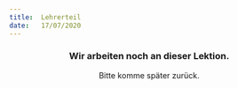 ```yaml
---
title:  Lehrerteil
date:   17/07/2020
---
```


### <center>Wir arbeiten noch an dieser Lektion.</center>
<center>Bitte komme später zurück.</center>